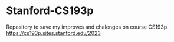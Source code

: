 # Stanford-CS193p
Repository to save my improves and chalenges on course CS193p. https://cs193p.sites.stanford.edu/2023
